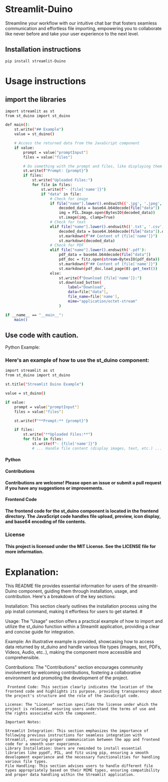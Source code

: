 # Streamlit-Duino

Streamline your workflow with our intuitive chat bar that fosters seamless communication and effortless file importing, empowering you to collaborate like never before and take your user experience to the next level.

## Installation instructions 

```sh
pip install streamlit-Duino
```



# Usage instructions
## import the libraries
```sh
import streamlit as st
from st_duino import st_duino
```

```sh
def main():
    st.write("## Example")
    value = st_duino()

    # Access the returned data from the JavaScript component
    if value:
        prompt = value["promptInput"]
        files = value["files"]

        # Do something with the prompt and files, like displaying them
        st.write(f"Prompt: {prompt}")
        if files:
            st.write("Uploaded Files:")
            for file in files:
                st.write(f"- {file['name']}")
                if "data" in file:
                    # Check for image
                    if file["name"].lower().endswith(('.jpg', '.jpeg', '.png', '.gif')):
                        decoded_data = base64.b64decode(file["data"])
                        img = PIL.Image.open(BytesIO(decoded_data))
                        st.image(img, clamp=True)
                    # Check for text
                    elif file["name"].lower().endswith(('.txt', '.csv', '.json', '.md')):
                        decoded_data = base64.b64decode(file["data"]).decode('utf-8')
                        st.markdown(f"## Content of {file['name']}")
                        st.markdown(decoded_data)
                    # Check for PDF 
                    elif file["name"].lower().endswith('.pdf'): 
                        pdf_data = base64.b64decode(file["data"])
                        pdf_doc = fitz.open(stream=BytesIO(pdf_data))
                        st.markdown(f"## Content of {file['name']}")
                        st.markdown(pdf_doc.load_page(0).get_text())
                    else:
                        st.write(f"Download {file['name']}:")
                        st.download_button(
                            label="Download",
                            data=file["data"],
                            file_name=file['name'],
                            mime="application/octet-stream"
                        )

if __name__ == "__main__":
    main()

```
## Use code with caution.
Python
Example: 
### Here's an example of how to use the st_duino component:
```sh
import streamlit as st
from st_duino import st_duino

st.title("Streamlit Duino Example")

value = st_duino()

if value:
    prompt = value["promptInput"]
    files = value["files"]

    st.write(f"**Prompt:** {prompt}")

    if files:
        st.write("**Uploaded Files:**")
        for file in files:
            st.write(f"- {file['name']}")
            # ... Handle file content (display images, text, etc.) ...

```

#### Python
#### Contributions
#### Contributions are welcome! Please open an issue or submit a pull request if you have any suggestions or improvements.
#### Frontend Code
#### The frontend code for the st_duino component is located in the frontend directory. The JavaScript code handles file upload, preview, icon display, and base64 encoding of file contents.
### License
#### This project is licensed under the MIT License. See the LICENSE file for more information.




# Explanation:
 This README file provides essential information for users of the streamlit-Duino component, guiding them through installation, usage, and contribution. Here's a breakdown of the key sections: 

  Installation: This section clearly outlines the installation process using the pip install command, making it effortless for users to get started. #

 Usage: The "Usage" section offers a practical example of how to import and utilize the st_duino function within a Streamlit application, providing a clear and concise guide for integration. 

 Example: An illustrative example is provided, showcasing how to access data returned by st_duino and handle various file types (images, text, PDFs, Videos, Audio, etc..), making the component more accessible and comprehensible. 

 Contributions: The "Contributions" section encourages community involvement by welcoming contributions, fostering a collaborative environment and promoting the development of the project. 

     Frontend Code: This section clearly indicates the location of the frontend code and highlights its purpose, providing transparency about the project's structure and the role of the JavaScript code. 
```
License: The "License" section specifies the license under which the project is released, ensuring users understand the terms of use and the rights associated with the component.

Important Notes:

Streamlit Integration: This section emphasizes the importance of following previous instructions for seamless integration with Streamlit, ensuring proper communication between the app and frontend code for a smooth user experience.
Library Installation: Users are reminded to install essential libraries like pypdf, PIL, and fitz using pip, ensuring a smooth development experience and the necessary functionalities for handling various file types.
File Handling: This section advises users to handle different file types appropriately based on their MIME types, ensuring compatibility and proper data handling within the Streamlit application.

